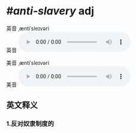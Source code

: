 # ***\#anti-slavery*** adj
英音 ˌæntiˈsleɪvəri  
英音
<audio src="./media/anti-slavery1_AAC.aac" controls="controls"></audio>

美音 ˌæntiˈsleɪvəri  
美音
<audio src="./media/anti-slavery2_AAC.aac" controls="controls"></audio>



  

英文释义
---
### 1.**反对奴隶制度的**  


